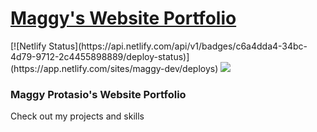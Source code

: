 <h1>
    <a href="https://maggy-dev.netlify.app/">Maggy's Website Portfolio</a>
</h1>
[![Netlify Status](https://api.netlify.com/api/v1/badges/c6a4dda4-34bc-4d79-9712-2c4455898889/deploy-status)](https://app.netlify.com/sites/maggy-dev/deploys)
<a href="https://maggy-dev.netlify.app/">
    <img src="https://img.shields.io/badge/Created-September%202023-blue">
 </a>
<h3>Maggy Protasio's Website Portfolio</h3>
<p>Check out my projects and skills</p>
